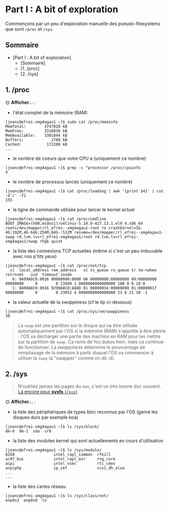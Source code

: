 # Part I : A bit of exploration

Commençons par un peu d'exploration manuelle des pseudo-filesystems que sont `/proc` et `/sys`.
## Sommaire

- [Part I : A bit of exploration]
  - [Sommaire]
  - [1. /proc]
  - [2. /sys]

## 1. /proc

🌞 **Afficher...** :

- l'état complet de la mémoire (RAM)
```console
[jeanc@efrei-xmg4agau1 ~]$ sudo cat /proc/meminfo
MemTotal:        3747020 kB
MemFree:         3316836 kB
MemAvailable:    3301844 kB
Buffers:            2708 kB
Cached:           172288 kB
...
```

- le nombre de coeurs que votre CPU a (uniquement ce nombre)
```console
[jeanc@efrei-xmg4agau1 ~]$ grep -c ^processor /proc/cpuinfo
4
```
- le nombre de processus lancés (uniquement ce nombre)
```console
[jeanc@efrei-xmg4agau1 ~]$ cat /proc/loadavg | awk '{print $4}' | cut -d'/' -f2
155
```
- la ligne de commande utilisée pour lancer le kernel actuel
```console
[jeanc@efrei-xmg4agau1 ~]$ cat /proc/cmdline
BOOT_IMAGE=(hd0,msdos1)/vmlinuz-5.14.0-427.13.1.el9_4.x86_64 root=/dev/mapper/rl_efrei--xmg4agau1-root ro crashkernel=1G-4G:192M,4G-64G:256M,64G-:512M resume=/dev/mapper/rl_efrei--xmg4agau1-swap rd.lvm.lv=rl_efrei-xmg4agau1/root rd.lvm.lv=rl_efrei-xmg4agau1/swap rhgb quiet
```
- la liste des connexions TCP actuelles (même si c'est un peu imbuvable avec nos p'tits yeux)
```console
[jeanc@efrei-xmg4agau1 ~]$ cat /proc/net/tcp
  sl  local_address rem_address   st tx_queue rx_queue tr tm->when retrnsmt   uid  timeout inode
   0: 0A99A8C0:0016 00000000:0000 0A 00000000:00000000 00:00000000 00000000     0        0 23049 1 0000000000000000 100 0 0 10 0
   1: 0A99A8C0:0016 0299A8C0:8A8D 01 00000034:00000000 01:00000017 00000000     0        0 23052 4 0000000000000000 23 6 21 10 -1
```
- la valeur actuelle de la *swappiness* (cf le tip ci-dessous)
```console
[jeanc@efrei-xmg4agau1 ~]$ cat /proc/sys/vm/swappiness
30
```

> La `swap` est une partition sur le disque qui va être utilisée automatiquement par l'OS si la mémoire (RAM) s'apprête à être pleine : l'OS va décharger une partie des machins en RAM pour les mettre sur la partition de `swap`. Ca rame de fou dukoo hein, mais ça continue de fonctionner. La *swappiness* détermine le pourcentage de remplissage de la mémoire à partir duquel l'OS va commencer à utiliser la `swap` (à "swapper" comme on dit :d).

## 2. /sys

> N'oubliez jamais les pages du `man`, c'est un très bonne doc souvent. [Là encore pour **sysfs** (`/sys`)](https://man7.org/linux/man-pages/man5/sysfs.5.html).

🌞 **Afficher...** :

- la liste des périphériques de types bloc reconnus par l'OS (genre les disques durs par exemple koa)
```console
[jeanc@efrei-xmg4agau1 ~]$ ls /sys/block/
dm-0  dm-1  sda  sr0
```
- la liste des modules kernel qui sont actuellements en cours d'utilisation
```console
[jeanc@efrei-xmg4agau1 ~]$ ls /sys/module/
8250                 intel_rapl_common  rfkill
ac97_bus             intel_rapl_msr     rng_core
acpi                 intel_vsec         rtc_cmos
acpiphp              ip_set             scsi_dh_alua
...
...
```
- la liste des cartes réseau
```console
[jeanc@efrei-xmg4agau1 ~]$ ls /sys/class/net/
enp0s3  enp0s8  lo
```
